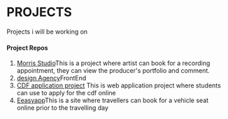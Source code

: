 # PROJECTS
Projects i will be working on

#### Project Repos
1. [Morris Studio](https://github.com/misoi/studio.git)This is a project where artist can book for a recording appointment,
     they can view the producer's portfolio and comment.
2. [design Agency](https://github.com/misoi/selfassmntagency.git)FrontEnd
3. [CDF application project](https://github.com/misoi/cdf-project.git) This is web application project where students can use     to apply for the cdf online
4. [Eeasyapp](https://github.com/misoi/EasyApp.git)This is a site where travellers can book for a vehicle seat online prior to the travelling day

